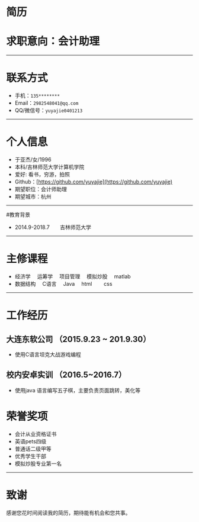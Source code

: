 # 简历
#  求职意向：会计助理

--- 
 # 联系方式

- 手机：```135******** ```
- Email：```2982548041@qq.com ```
- QQ/微信号：```yuyajie0401213```

--- 
# 个人信息

 - 于亚杰/女/1996 
 - 本科/吉林师范大学计算机学院
 - 爱好: 看书，穷游，拍照
 - Github：[https://github.com/yuyajie](https://github.com/yuyajie)
 - 期望职位：会计师助理
 - 期望城市：杭州

---

#教育背景
- 2014.9-2018.7　　吉林师范大学

---
# 主修课程
- 经济学  　运筹学　 项目管理 　模拟炒股　 matlab 　 
- 数据结构　  C语言 　Java  　html　 　css


---
# 工作经历

## 大连东软公司 （2015.9.23 ~ 201.9.30）

-  使用C语言坦克大战游戏编程 

## 校内安卓实训 （2016.5~2016.7） 

- 使用java 语言编写五子棋，主要负责页面跳转，美化等
 
 
# 荣誉奖项

 - 会计从业资格证书
 - 英语pets四级
 - 普通话二级甲等
 - 优秀学生干部
 - 模拟炒股专业第一名

 ---

# 致谢
感谢您花时间阅读我的简历，期待能有机会和您共事。
